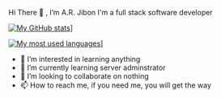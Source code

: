 Hi There 👋 , I’m A.R. Jibon
I'm a full stack software developer

[![My GitHub stats](https://github-readme-stats.vercel.app/api?username=jibon0070)](https://github.com/jibon0070/github-readme-stats)]

[![My most used languages](https://github-readme-stats.vercel.app/api/top-langs?username=jibon0070)](https://github.com/jibon0070/github-readme-stats)]


- 👀 I’m interested in learning anything
- 🌱 I’m currently learning server adminstrator
- 💞️ I’m looking to collaborate on nothing
- 📫 How to reach me, if you need me, you will get the way

<!---
jibon0070/jibon0070 is a ✨ special ✨ repository because its `README.md` (this file) appears on your GitHub profile.
You can click the Preview link to take a look at your changes.
--->
